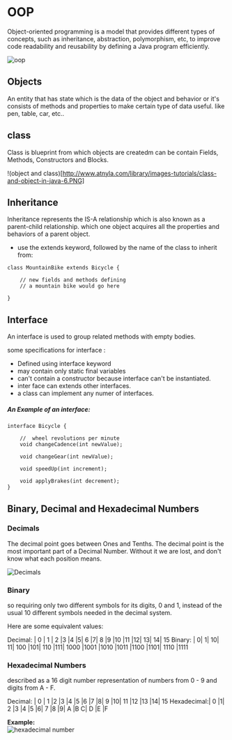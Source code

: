 # OOP
Object-oriented programming is a model that provides different types of concepts, such as inheritance, abstraction, polymorphism, etc,  to improve code readability and reusability by defining a Java program efficiently.

![oop](https://lh4.googleusercontent.com/TnYIigkJ8KvE-AyaWdum1Uho_MtHJUtacEBCpNt3VNEm7N8j0snWilSXFVRHY7c9lOPOvNVYwRehahmMJ8wFMoNTaZfBoEOp_Ce3vsoxW0wJM5jsdrvgwYGUD1CSqgQIKslRKVM)


## Objects 
An entity that has state which is the data of the object and behavior or it's consists of methods and properties to make certain type of data useful.
like pen, table, car, etc..

## class 
Class is blueprint from which objects are createdm can be contain Fields, Methods, Constructors and Blocks.

!(object and class)[http://www.atnyla.com/library/images-tutorials/class-and-object-in-java-6.PNG]

## Inheritance

Inheritance represents the IS-A relationship which is also known as a parent-child relationship.
which one object acquires all the properties and behaviors of a parent object.

*  use the extends keyword, followed by the name of the class to inherit from:

```
class MountainBike extends Bicycle {

    // new fields and methods defining 
    // a mountain bike would go here

}
```

## Interface
An interface is used to group related methods with empty bodies.

some specifications for interface :
* Defined using interface keyword
* may contain only static final variables
* can't contain a constructor because interface can't be instantiated.
* inter face can extends other interfaces.
* a class can implement any numer of interfaces.

##### An Example of an interface:

```
interface Bicycle {

    //  wheel revolutions per minute
    void changeCadence(int newValue);

    void changeGear(int newValue);

    void speedUp(int increment);

    void applyBrakes(int decrement);
}
```
## Binary, Decimal and Hexadecimal Numbers
### Decimals
The decimal point goes between Ones and Tenths.
The decimal point is the most important part of a Decimal Number. Without it we are lost, and don't know what each position means.

![Decimals](https://www.mathsisfun.com/numbers/images/decimal.svg)

### Binary
so requiring only two different symbols for its digits, 0 and 1, instead of the usual 10 different symbols needed in the decimal system.

Here are some equivalent values:

Decimal: |	0	| 1 |	2	|3	|4	|5|	6	|7|	8	|9	|10	|11	|12|	13|	14|	15
Binary:	| 0|	1|	10|	11|	100	|101|	110	|111|	1000	|1001	|1010	|1011	|1100	|1101|	1110	|1111

### Hexadecimal Numbers
described as a 16 digit number representation of numbers from 0 - 9 and digits from A - F. 

Decimal: |	0 |	1	|2	|3	|4	|5	|6	|7	|8|	9	|10|	11	|12	|13	|14|	15
Hexadecimal:|	0	|1|	2	|3	|4	|5	|6|	7	|8	|9|	A	|B	C|	D	|E	|F

**Example:**    
![ hexadecimal number ](https://www.mathsisfun.com/numbers/images/hex-example.gif)
